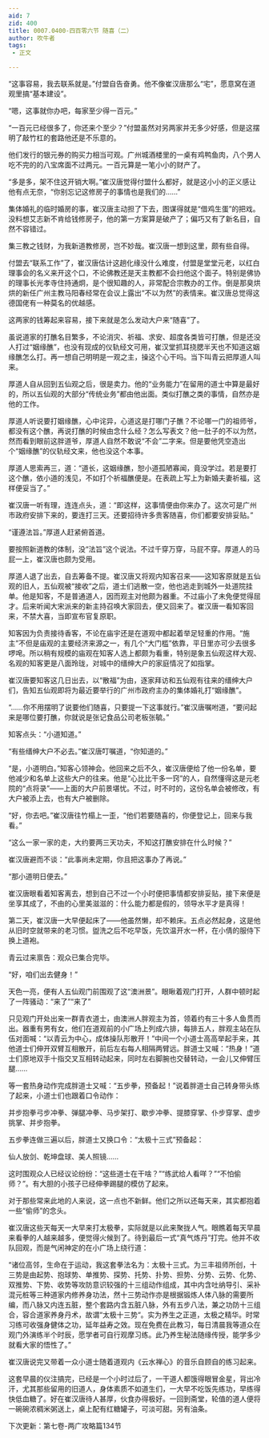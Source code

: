 ```yaml
---
aid: 7
zid: 400
title: 0007.0400-四百零六节 随喜（二）
author: 吹牛者
tags: 
 - 正文

---
```




“这事容易，我去联系就是。”付盟自告奋勇。他不像崔汉唐那么“宅”，愿意窝在道观里搞“基本建设”。

“嗯，这事就你办吧，每家至少得一百元。”

“一百元已经很多了，你还来个至少？”付盟虽然对另两家并无多少好感，但是这摆明了敲竹杠的套路他还是不乐意的。

他们发行的银元券的购买力相当可观。广州城酒楼里的一桌有鸡鸭鱼肉，八个男人吃不完的的八宝席面不过两元。一百元算是一笔小小的财产了。

“多是多，架不住这开销大啊。”崔汉唐觉得付盟什么都好，就是这小小的正义感让他有点无奈，“你别忘记这修房子的事情也是我们的……”

集体婚礼的临时婚房的事，崔汉唐主动担了下去，图谋得就是“借鸡生蛋”的把戏。没料想艾志新不肯给钱修房子，他的第一方案算是破产了；偏巧又有了新名目，自然不容错过。

集三教之钱财，为我新道教修房，岂不妙哉。崔汉唐一想到这里，颇有些自得。

付盟去“联系工作”了，崔汉唐估计这趟化缘没什么难度，付盟是堂堂元老，以红白理事会的名义来开这个口，不论佛教还是天主教都不会扫他这个面子。特别是佛协的理事长光孝寺住持通炯，是个很知趣的人，非常配合宗教办的工作。倒是那臭烘烘的新任广州主教马阳春经常在会议上露出“不以为然”的表情来。崔汉唐总觉得这德国佬有一种莫名的优越感。

这两家的钱筹起来容易，接下来就是怎么发动大户来“随喜”了。

虽说道家的打醮名目繁多，不论消灾、祈福、求安、超度各类皆可打醮，但是还没人打过“姻缘醮”，也没有现成的仪轨经文可用，崔汉堂抓耳挠腮半天也不知道这姻缘醮怎么打。再一想自己明明是一观之主，操这个心干吗。当下叫青云把厚道人叫来。

厚道人自从回到五仙观之后，很是卖力。他的“业务能力”在留用的道士中算是最好的，所以五仙观的大部分“传统业务”都由他出面。类似打醮之类的事情，自然亦是他的工作。

厚道人听说要打姻缘醮，心中诧异，心道这是打哪门子醮？不论哪一门的祖师爷，都没有这个醮，再说打醮的时候由念什么经？怎么写表文？他一肚子的不以为然，然而看到眼前这胖道爷，厚道人自然不敢说“不会”二字来。但是要他凭空造出个“姻缘醮”的仪轨经文来，他也没这个本事。

厚道人思索再三，道：“道长，这姻缘醮，恕小道孤陋寡闻，竟没学过。若是要打这个醮，依小道的浅见，不如打个祈福醮便是。在表疏上写上为新婚夫妻祈福，这样便妥当了。”

崔汉唐一听有理，连连点头，道：“即这样，这事情便由你来办了。这次可是广州市政府安排下来的，要连打三天。还要招待许多贵客随喜，你们都要安排妥贴。”

“谨遵法旨。”厚道人赶紧俯首道。

要按照新道教的体制，没“法旨”这个说法。不过千穿万穿，马屁不穿。厚道人的马屁一上，崔汉唐也颇为受用。

厚道人退了出去，自去筹备不提。崔汉唐又将观内知客召来――这知客原就是五仙观的旧人，五仙观被“接收”之后，道士们逃散一空，他也逃走到城外一处道院挂单。他是知客，不是普通道人，因而观主对他颇为器重。不过庙小了未免便觉得屈才。后来听闻大宋派来的新主持召唤大家回去，便又回来了。崔汉唐一看知客回来，不禁大喜，当即宣布官复原职。

知客因为负责接待香客，不论在庙宇还是在道观中都起着举足轻重的作用。“施主”不但是庙观的主要经济来源之一，有几个“大门槛”依靠，平日里亦可少去很多啰唣。所以稍有规模的庙观在知客人选上都颇为看重，特别是象五仙观这样大观、名观的知客更是八面玲珑，对城中的缙绅大户的家庭情况了如指掌。

崔汉唐要知客这几日出去，以“散福”为由，逐家拜访和五仙观有往来的缙绅大户们，告知五仙观即将为最近要举行的广州市政府主办的集体婚礼打“姻缘醮”。

“……你不用摆明了说要他们随喜，只要提一下这事就行。”崔汉唐嘱咐道，“要问起来是哪位要打醮，你就说是张记食品公司老板张毓。”

知客点头：“小道知道。”

“有些缙绅大户不必去。”崔汉唐叮嘱道，“你知道的。”

“是，小道明白。”知客心领神会。他回来之后不久，崔汉唐便给了他一份名单，要他减少和名单上这些大户的往来。他是“心比比干多一窍”的人，自然懂得这是元老院的“点将录”――上面的大户前景堪忧。不过，时不时的，这份名单会被修改，有大户被添上去，也有大户被删除。

“好，你去吧。”崔汉唐往竹榻上一歪，“他们若要随喜的，你便登记上，回来与我看。”

“这么一家一家的走，大约要两三天功夫，不知这打醮安排在什么时候？”

崔汉唐避而不谈：“此事尚未定期，你且把这事办了再说。”

“那小道明日便去。”

崔汉唐眼看着知客离去，想到自己不过一个小时便把事情都安排妥贴，接下来便是坐享其成了，不由的心里美滋滋的：什么能力都是假的，领导水平才是真得！

第二天，崔汉唐一大早便起床了――他虽然懒，却不赖床。五点必然起身，这是他从旧时空就带来的老习惯。盥洗之后不吃早饭，先饮温开水一杯，在小倩的服侍下换上道袍。

青云过来禀告：观众已集合完毕。

“好，咱们出去健身！”

天色一亮，便有人五仙观门前围观了这“澳洲景”。眼瞅着观门打开，人群中顿时起了一阵骚动：“来了”“来了”

只见观门开处出来一群青衣道士，由澳洲人胖观主为首，领着约有三十多人鱼贯而出。器重有男有女，他们在道观前的小广场上列成六排，每排五人，胖观主站在队伍对面喊：“以青云为中心，成体操队形散开！”中间一个小道士高高举起手来，其他道士们伸开双臂互相散开，前后左右每人相隔两臂远。胖道士又喊：“热身！”道士们原地双手十指交叉互相转动起来，同时左右脚腕也交替转动，一会儿又伸臂压腿……

等一套热身动作完成胖道士又喊：“五步拳，预备起！”说着胖道士自己转身带头练了起来，小道士们也跟着口令动作：

并步抱拳弓步冲拳、弹腿冲拳、马步架打、歇步冲拳、提膝穿掌、仆步穿掌、虚步挑掌、并步抱拳。

五步拳连做三遍以后，胖道士又换口令：“太极十三式”预备起：

仙人放剑、乾坤盘球、美人照镜……

这时围观众人已经议论纷纷：“这些道士在干啥？”“练武给人看咩？”“不怕偷师？”。有大胆的小孩子已经伸拳踢腿的模仿了起来。

对于那些常来此地的人来说，这一点也不新鲜。他们之所以还每天来，其实都抱着一些“偷师”的念头。

崔汉唐这些天每天一大早来打太极拳，实际就是以此来聚拢人气。眼瞧着每天早晨来看拳的人越来越多，便觉得火候到了。待到最后一式“真气炼丹”打完。他并不收队回观，而是气闲神定的在小广场上绕行道：

“诸位高邻，生命在于运动，我这套拳法名为：太极十三式。为三丰祖师所创，十三势是由起势、抱球势、单推势、探势、托势、扑势、担势、分势、云势、化势、双推势、下势、收势等攻防意识较强的十三组动作组成，其中内含吐纳导引、采补混元桩等三种道家内修养身功法，然十三势动作亦是根据锻炼人体八脉的需要所编，而八脉又内连五脏，整个套路内含五脏八脉，外有五步八法，兼之功防十三组合，容合道家养身丹术，故谓“太极十三势“。实为养生之正道，太极之精华。时常习练可收强身健体之功，延年益寿之效。现在免费在此教习，每日清晨我等道众在观门外演练半个时辰，愿学者可自行观摩习练。此乃养生秘法随缘传授，能学多少就看大家的悟性了。”

崔汉唐说完又带着一众小道士随着道观内《云水禅心》的音乐自顾自的练习起来。

这套早晨的仪注搞完，已经是一个小时过后了，一干道人都饿得眼冒金星，背出冷汗，尤其那些留用的旧道人，身体素质不如道生们，一大早不吃饭先练功，早练得快低血糖了。好在崔汉唐待人甚厚，伙食办得极好。一回到斋堂，轮值的道人便将一碗碗浓稠米粥送上，桌上配有红糖罐子，可淡可甜。另有油条。

下次更新：第七卷-两广攻略篇134节



